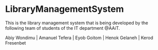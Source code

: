 # LibraryManagementSystem
This is the library management system that is being developed by the following team of students of the IT department @AAiT.

Abiy Wondimu |
Amanuel Tefera |
Eyob Goitom |
Henok Gelaneh |
Kerod Fresenbet
